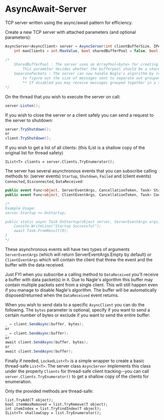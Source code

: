 # AsyncAwait-Server
TCP server written using the async/await pattern for efficiency.

Create a new TCP server with attached parameters (and optional parameters):
```C#
AsyncServer<AsyncClient> server = AsyncServer(int clientBufferSize, IPAddress address, int port,
    int maxClients = int.MaxValue, bool sharedBufferPool = false, bool separatePackets = true);
    
/*
    SharedBufferPool : The server uses an ArrayPool<byte> for creating buffers to avoid fragmentation.
        This parameter decides whether the bufferpool should be a shared resource or be newly allocated.
    SeparatePackets : The server can now handle Nagle's algorithm by reading the first byte of each message
        to figure out the size of messages sent to separate out grouped messages (max message size is 256 bytes when enabled).
        ** If disabled you may receive messages grouped together in a single buffer that you'll need to handle on your own.
*/
```
On the thread that you wish to execute the server on call:
```C#
server.Listen();
```
If you wish to close the server or a client safely you can send a request to the server to shutdown:
```C#
server.TryShutdown();
or
client.TryShutdown();
```
If you wish to get a list of all clients: (this IList is a shallow copy of the original list for thread safety)
```
IList<T> clients = server.Clients.TryEnumerator();
```
The server has several asynchronous events that you can subscribe calling methods to: (server events) `Startup`, `Shutdown`, `Failed` and (client events) `Connected`, `Disconnected`, `DataReceived`:
```C#
public event Func<object, ServerEventArgs, CancellationToken, Task> Startup, Shutdown, Failed;
public event Func<object, ClientEventArgs, CancellationToken, Task> Connected, Disconnected, DataReceived;

/*
Example Usage:
server.Startup += OnStartup;

public static async Task OnStartup(object server, ServerEventArgs args, CancellationToken tkn) {
    Console.WriteLine("Startup Successful");
    await Task.FromResult(0);
}
*/
```
These asynchronous events will have two types of arguments `ServerEventArgs` (which will return ServerEventArgs.Empty by default) or `ClientEventArgs` which will contain the client that threw the event and the buffer with the data received.

Just FYI when you subscribe a calling method to `DataReceived` you'll receive a buffer with data packet(s) in it. Due to Nagle's algorithm this buffer may contain multiple packets sent from a single client. This will still happen even if you manage to disable Nagle's algorithm. The buffer will be automatically disposed/returned when the `DataReceived` event returns.

When you wish to send data to a specific `AsyncClient` you can do the following. The `bytes` parameter is optional, specify if you want to send a certain number of bytes or exclude if you want to send the entire buffer:
```C#
_ = client.SendAsync(buffer, bytes);
or
_ = client.SendAsync(buffer);
or
await client.SendAsync(buffer, bytes);
or
await client.SendAsync(buffer);
```
Finally if needed, `LockedList<T>` is a simple wrapper to create a basic thread-safe `List<T>`. The server class `AsyncServer` implements this class under the property `Clients` for thread-safe client tracking--you can call `server.Clients.TryEnumerator()` to get a shallow copy of the clients for enumeration.

Only the provided methods are thread-safe:
```
list.TryAdd(T object);
bool itemWasRemoved = list.TryRemove(T object);
int itemIndex = list.TryFindIndex(T object);
IList<T> shallowCopy = list.TryEnumerator();
```
